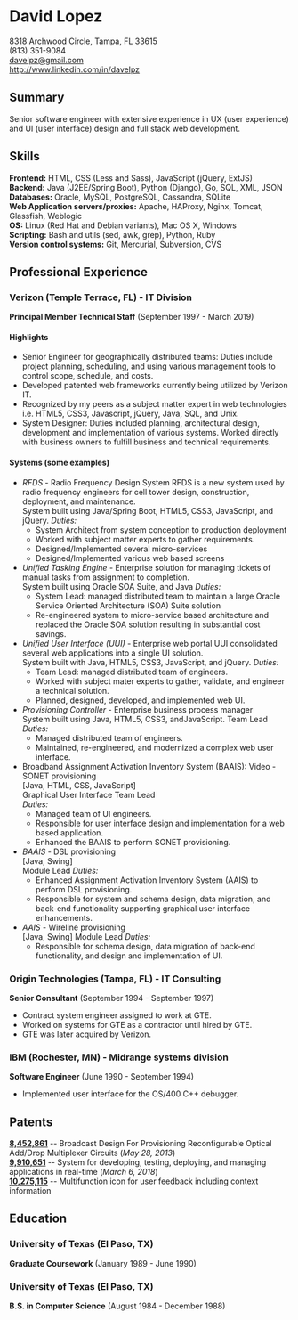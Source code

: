 # David Lopez

8318 Archwood Circle, Tampa, FL 33615  
(813) 351-9084  
davelpz@gmail.com  
http://www.linkedin.com/in/davelpz

## Summary
Senior software engineer with extensive experience in UX (user experience) and UI (user interface) design and full stack web development.

## Skills
**Frontend:** HTML, CSS (Less and Sass), JavaScript (jQuery, ExtJS)  
**Backend:** Java (J2EE/Spring Boot), Python (Django), Go, SQL, XML, JSON  
**Databases:** Oracle, MySQL, PostgreSQL, Cassandra, SQLite  
**Web Application servers/proxies:** Apache, HAProxy, Nginx, Tomcat, Glassfish, Weblogic  
**OS:** Linux (Red Hat and Debian variants), Mac OS X, Windows  
**Scripting:**  Bash and utils (sed, awk, grep), Python, Ruby  
**Version control systems:** Git, Mercurial, Subversion, CVS

## Professional Experience
### Verizon (Temple Terrace, FL) - IT Division  
**Principal Member Technical Staff** (September 1997 - March 2019)

#### Highlights
-   Senior Engineer for geographically distributed teams: Duties include project planning, scheduling, and using various management tools to control scope, schedule, and costs.
-   Developed patented web frameworks currently being utilized by Verizon IT.
-   Recognized by my peers as a subject matter expert in web technologies i.e. HTML5, CSS3, Javascript, jQuery, Java, SQL, and Unix.
-   System Designer: Duties included planning, architectural design, development and implementation of various systems. Worked directly with business owners to fulfill business and technical requirements.
 
#### Systems (some examples)
  - *RFDS* - Radio Frequency Design System
RFDS is a new system used by radio frequency engineers for cell tower design, construction, deployment,  and maintenance.  
System built using Java/Spring Boot, HTML5, CSS3, JavaScript, and jQuery.
*Duties:*
	- System Architect from system conception to production deployment
	- Worked with subject matter experts to gather requirements.
	- Designed/Implemented several micro-services
	- Designed/Implemented various web based screens
  - *Unified Tasking Engine* - Enterprise solution for managing tickets of manual tasks from assignment to completion.   
System built using Oracle SOA Suite, and Java
	*Duties:*
	- System Lead: managed distributed team to maintain a large Oracle Service Oriented Architecture (SOA) Suite solution
	- Re-engineered system to micro-service based architecture and replaced the Oracle SOA solution resulting in substantial cost savings.
  - *Unified User Interface (UUI)* - Enterprise web portal
UUI consolidated several web applications into a single UI solution.  
System built with Java, HTML5, CSS3, JavaScript, and jQuery.  *Duties:*
	  - Team Lead: managed distributed team of engineers.
	  - Worked with subject mater experts to gather, validate, and engineer a technical solution.
	  - Planned, designed, developed, and implemented web UI.
  - *Provisioning Controller* - Enterprise business process manager  
System built using Java, HTML5, CSS3, andJavaScript.
Team Lead  
 *Duties:*
	-   Managed distributed team of engineers.
	-   Maintained, re-engineered, and modernized a complex web user interface.
  - Broadband Assignment Activation Inventory System (BAAIS): Video - SONET provisioning  
[Java, HTML, CSS, JavaScript]  
Graphical User Interface Team Lead  
*Duties:*
	-   Managed team of UI engineers.
	-   Responsible for user interface design and implementation for a web based application.
	-   Enhanced the BAAIS to perform SONET provisioning.
  - *BAAIS* - DSL provisioning  
[Java, Swing]  
Module Lead
*Duties:*
	-   Enhanced Assignment Activation Inventory System (AAIS) to perform DSL provisioning.
	-   Responsible for system and schema design, data migration, and back-end functionality supporting graphical user interface enhancements.
  - *AAIS* - Wireline provisioning  
[Java, Swing]
Module Lead
*Duties:*
	-   Responsible for schema design, data migration of back-end functionality, and design and implementation of UI.  

### Origin Technologies (Tampa, FL) - IT Consulting
**Senior Consultant** (September 1994 - September 1997)
- Contract system engineer assigned to work at GTE. 
- Worked on systems for GTE as a contractor until hired by GTE.
- GTE was later acquired by Verizon.

### IBM (Rochester, MN) - Midrange systems division 
**Software Engineer** (June 1990 - September 1994)
- Implemented user interface for the OS/400 C++ debugger.

## Patents
**[8,452,861](http://patft.uspto.gov/netacgi/nph-Parser?Sect1=PTO2&Sect2=HITOFF&p=1&u=%2Fnetahtml%2FPTO%2Fsearch-bool.html&r=1&f=G&l=50&co1=AND&d=PTXT&s1=8452861.PN.&OS=PN/8452861&RS=PN/8452861)** -- Broadcast Design For Provisioning Reconfigurable Optical Add/Drop Multiplexer Circuits (*May 28, 2013*)  
**[9,910,651](http://patft.uspto.gov/netacgi/nph-Parser?Sect1=PTO1&Sect2=HITOFF&d=PALL&p=1&u=%2Fnetahtml%2FPTO%2Fsrchnum.htm&r=1&f=G&l=50&s1=9910651.PN.&OS=PN/9910651&RS=PN/9910651)** -- System for developing, testing, deploying, and managing applications in real-time  (*March 6, 2018*)  
**[10,275,115](http://patft.uspto.gov/netacgi/nph-Parser?Sect1=PTO2&Sect2=HITOFF&p=1&u=%2Fnetahtml%2FPTO%2Fsearch-bool.html&r=2&f=G&l=50&co1=AND&d=PTXT&s1=%22Lopez,+David%22.INNM.&OS=IN/%22Lopez,+David%22&RS=IN/%22Lopez,+David%22)** -- Multifunction icon for user feedback including context information

## Education
### University of Texas (El Paso, TX)
**Graduate Coursework** (January 1989 - June 1990)
### University of Texas (El Paso, TX)
**B.S. in Computer Science** (August 1984 - December 1988)
<!--stackedit_data:
eyJwcm9wZXJ0aWVzIjoidGl0bGU6IERhdmlkIExvcGV6IFJlc3
VtZVxuYXV0aG9yOiBEYXZpZCBMb3BlelxudGFnczogcmVzdW1l
XG4iLCJoaXN0b3J5IjpbLTE2MzYwOTQ2MjYsLTEzOTk4MjQzNz
QsLTE2NjI0OTAwMDgsLTExMTQ2MzA1NzYsMTE1NzExMjM2Niwy
MTE0MDcyMzM3LDE0MzM1OTg0NDUsMzgxMjc1NDI2LDcxMjY3Nj
kzOCw3MTIyNTUzNTYsLTU4NjI4NDk0NSwtMTI3MTUxMjYyLC03
NDg4Mzk4NjUsLTM0NTczMjc4Nyw2OTI0NzQ5NTQsLTg5Mzc5MD
g5OCwtMTc0MjExODM4MiwtMTc0MjExODM4Ml19
-->